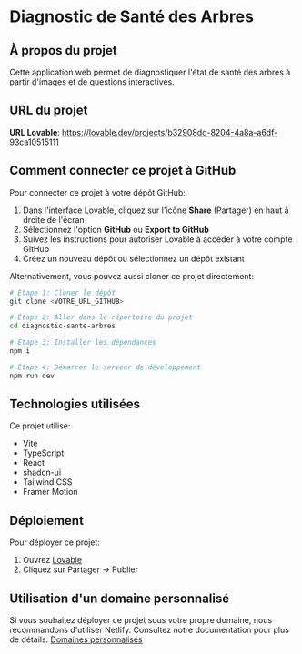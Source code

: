 
# Diagnostic de Santé des Arbres

## À propos du projet

Cette application web permet de diagnostiquer l'état de santé des arbres à partir d'images et de questions interactives.

## URL du projet

**URL Lovable**: https://lovable.dev/projects/b32908dd-8204-4a8a-a6df-93ca10515111

## Comment connecter ce projet à GitHub

Pour connecter ce projet à votre dépôt GitHub:

1. Dans l'interface Lovable, cliquez sur l'icône **Share** (Partager) en haut à droite de l'écran
2. Sélectionnez l'option **GitHub** ou **Export to GitHub**
3. Suivez les instructions pour autoriser Lovable à accéder à votre compte GitHub
4. Créez un nouveau dépôt ou sélectionnez un dépôt existant

Alternativement, vous pouvez aussi cloner ce projet directement:

```sh
# Étape 1: Cloner le dépôt
git clone <VOTRE_URL_GITHUB>

# Étape 2: Aller dans le répertoire du projet
cd diagnostic-sante-arbres

# Étape 3: Installer les dépendances
npm i

# Étape 4: Démarrer le serveur de développement
npm run dev
```

## Technologies utilisées

Ce projet utilise:

- Vite
- TypeScript
- React
- shadcn-ui
- Tailwind CSS
- Framer Motion

## Déploiement

Pour déployer ce projet:

1. Ouvrez [Lovable](https://lovable.dev/projects/b32908dd-8204-4a8a-a6df-93ca10515111)
2. Cliquez sur Partager -> Publier

## Utilisation d'un domaine personnalisé

Si vous souhaitez déployer ce projet sous votre propre domaine, nous recommandons d'utiliser Netlify. Consultez notre documentation pour plus de détails: [Domaines personnalisés](https://docs.lovable.dev/tips-tricks/custom-domain/)
